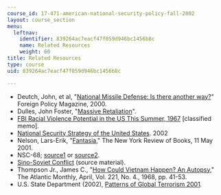 ```yaml
---
course_id: 17-471-american-national-security-policy-fall-2002
layout: course_section
menu:
  leftnav:
    identifier: 839264ac7eacf47f059d946bc1456b8c
    name: Related Resources
    weight: 60
title: Related Resources
type: course
uid: 839264ac7eacf47f059d946bc1456b8c

---
```


*   Deutch, John, et al, "[National Missile Defense: Is there another way?](http://www.foreignpolicy.com/articles/2009/10/21/what_missile_defense)" Foreign Policy Magazine, 2000.
*   Dulles, John Foster, "[Massive Retaliation](http://www.britannica.com/EBchecked/topic/421797/nuclear-strategy/52987/Massive-retaliation)".
*   [FBI Racial Violence Potential in the US This Summer, 1967](http://www.gwu.edu/~nsarchiv/coldwar/documents/episode-13/01-01.htm) \[classified memo\].
*   [National Security Strategy of the United States](https://georgewbush-whitehouse.archives.gov/nsc/nss/2002/). 2002
*   Nelson, Lars-Erik, "[Fantasia](http://www.nybooks.com/articles/115)," The New York Review of Books, 11 May 2001.
*   NSC-68; [source1](http://www.fas.org/irp/offdocs/nsc-hst/nsc-68.htm) or [source2](http://www.seattleu.edu/artsci/history/us1945/docs/nsc68.htm).
*   [Sino-Soviet Conflict](http://www.gwu.edu/~nsarchiv/NSAEBB/NSAEBB49/) (source material).
*   Thompson Jr., James C., "[How Could Vietnam Happen? An Autopsy](http://www.theatlantic.com/issues/68apr/vietnam.htm)," The Atlantic Monthly, April, Vol. 221, No. 4., 1968, pp. 41-53.
*   U.S. State Department (2002), [Patterns of Global Terrorism 2001](https://2009-2017.state.gov/j/ct/rls/crt/2001//index.htm)_._